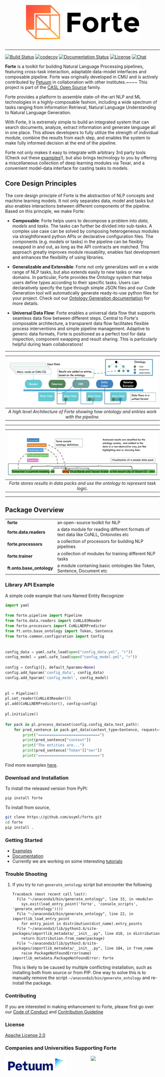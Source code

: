 <div align="center">
   <img src="https://raw.githubusercontent.com/asyml/forte/master/docs/_static/img/logo_h.png"><br><br>
</div>

-----------------

[![Build Status](https://github.com/asyml/forte/actions/workflows/main.yml/badge.svg)](https://github.com/asyml/forte/actions/workflows/main.yml)
[![codecov](https://codecov.io/gh/asyml/forte/branch/master/graph/badge.svg)](https://codecov.io/gh/asyml/forte)
[![Documentation Status](https://readthedocs.org/projects/asyml-forte/badge/?version=latest)](https://asyml-forte.readthedocs.io/en/latest/?badge=latest)
[![License](https://img.shields.io/badge/license-Apache%202.0-blue.svg)](https://github.com/asyml/forte/blob/master/LICENSE)
[![Chat](http://img.shields.io/badge/gitter.im-asyml/forte-blue.svg)](https://gitter.im/asyml/community)


**Forte** is a toolkit for building Natural Language Processing pipelines, featuring cross-task 
interaction, adaptable data-model interfaces and composable pipeline. 
Forte was originally developed in CMU and is actively contributed by [Petuum](https://petuum.com/) 
in collaboration with other institutes.~~~~
This project is part of the [CASL Open Source](http://casl-project.ai/) family.

Forte provides a platform to assemble
state-of-the-art NLP and ML technologies in a highly-composable fashion, including a wide 
spectrum of tasks ranging from Information Retrieval, Natural Language Understanding to Natural 
Language Generation.  

With Forte, it is extremely simple to build an integrated system that can search documents, 
analyze, extract information and generate language all in one place. This allows developers
to fully utilize the strength of individual module, combine the results from each step, and enables 
the system to make fully informed decision at the end of the pipeline.  

Forte not only makes it easy to integrate with arbitrary 3rd party tools (Check out these [examples](./examples)!),
but also brings technology to you by offering a miscellaneous collection of deep learning modules via Texar, and 
a convenient model-data interface for casting tasks to models.

## Core Design Principles

The core design principle of Forte is the abstraction of NLP concepts and machine learning models. It 
not only separates data, model and tasks but also enables interactions between different components of 
the pipeline. Based on this principle, we make Forte:

* **Composable**: Forte helps users to decompose a problem into *data*, *models* and *tasks*. 
The tasks can further be divided into sub-tasks. A complex use case 
can be solved by composing heterogeneous modules via straightforward python APIs or declarative 
configuration files. The components (e.g. models or tasks) in the pipeline can be flexibly 
swapped in and out, as long as the API contracts are matched. This approach greatly improves module 
reusability, enables fast development and enhances the flexibility of using libraries.
   
* **Generalizable and Extensible**: Forte not only generalizes well on a wide 
range of NLP tasks, but also extends easily to new tasks or new domains. In particular, Forte 
provides the *Ontology* system that helps users define types according to their specific tasks. 
Users can declaratively specify the type through simple JSON files and our Code Generation tool 
will automatically generate ready-to-use python files for your project. Check out our 
[Ontology Generation documentation](./docs/ontology_generation.md) for more details.

* **Universal Data Flow**: Forte enables a universal data flow that supports seamless data flow between
different steps. Central to Forte's composable architecture, a transparent data flow facilitates flexible 
process interventions and simple pipeline management. Adaptive to generic data formats, Forte is positioned as 
a perfect tool for data inspection, component swapping and result sharing. 
This is particularly helpful during team collaborations!

-----------------
| ![forte_arch.jpg](https://raw.githubusercontent.com/asyml/forte/master/docs/_static/img/forte_arch.png) | 
|:--:| 
| *A high level Architecture of Forte showing how ontology and entries work with the pipeline.* |
-----------------
| ![forte_results.jpg](https://raw.githubusercontent.com/asyml/forte/master/docs/_static/img/forte_results.png) | 
|:--:| 
| *Forte stores results in data packs and use the ontology to represent task logic.* |
-----------------

## Package Overview

<table>
<tr>
    <td><b> forte </b></td>
    <td> an open-source toolkit for NLP  </td>
</tr>
<tr>
    <td><b> forte.data.readers </b></td>
    <td> a data module for reading different formats of text data like CoNLL, Ontonotes etc 
    </td>
</tr>
<tr>
    <td><b> forte.processors </b></td>
    <td> a collection of processors for building NLP pipelines </td>
</tr>
<tr>
    <td><b> forte.trainer </b></td>
    <td> a collection of modules for training different NLP tasks </td>
</tr>
<tr>
    <td><b> ft.onto.base_ontology </b></td>
    <td> a module containing basic ontologies like Token, Sentence, Document etc </td>
</tr>
</table>

### Library API Example

A simple code example that runs Named Entity Recognizer

```python
import yaml

from forte.pipeline import Pipeline
from forte.data.readers import CoNLL03Reader
from forte.processors import CoNLLNERPredictor
from ft.onto.base_ontology import Token, Sentence
from forte.common.configuration import Config


config_data = yaml.safe_load(open("config_data.yml", "r"))
config_model = yaml.safe_load(open("config_model.yml", "r"))

config = Config({}, default_hparams=None)
config.add_hparam('config_data', config_data)
config.add_hparam('config_model', config_model)


pl = Pipeline()
pl.set_reader(CoNLL03Reader())
pl.add(CoNLLNERPredictor(), config=config)

pl.initialize()

for pack in pl.process_dataset(config.config_data.test_path):
    for pred_sentence in pack.get_data(context_type=Sentence, request={Token: {"fields": ["ner"]}}):
        print("============================")
        print(pred_sentence["context"])
        print("The entities are...")
        print(pred_sentence["Token"]["ner"])
        print("============================")

```

Find more examples [here](./examples).

### Download and Installation

To install the released version from PyPI:
```bash
pip install forte
```

To install from source, 
```bash
git clone https://github.com/asyml/forte.git
cd forte
pip install .
```

### Getting Started

* [Examples](./examples)
* [Documentation](https://asyml-forte.readthedocs.io/)
* Currently we are working on some interesting [tutorials](https://github.com/asyml/forte/wiki)

### Trouble Shooting
1. If you try to run `generate_ontology` script but encounter the following
    ```
    Traceback (most recent call last):
      File "~/anaconda3/bin/generate_ontology", line 33, in <module>
        sys.exit(load_entry_point('forte', 'console_scripts', 'generate_ontology')())
      File "~/anaconda3/bin/generate_ontology", line 22, in importlib_load_entry_point
        for entry_point in distribution(dist_name).entry_points
      File "~/anaconda3/lib/python3.6/site-packages/importlib_metadata/__init__.py", line 418, in distribution
        return Distribution.from_name(package)
      File "~/anaconda3/lib/python3.6/site-packages/importlib_metadata/__init__.py", line 184, in from_name
        raise PackageNotFoundError(name)
    importlib_metadata.PackageNotFoundError: forte
    ```
    This is likely to be caused by multiple conflicting installation, such as
    installing both from source or from PIP. One way to solve this is to manually
    remove the script `~/anaconda3/bin/generate_ontology` and re-install the package.

### Contributing
If you are interested in making enhancement to Forte, please first go over our [Code of Conduct](https://github.com/asyml/forte/blob/master/CODE_OF_CONDUCT.md) and [Contribution Guideline](https://github.com/asyml/forte/blob/master/CONTRIBUTING.md)

### License

[Apache License 2.0](./LICENSE)

### Companies and Universities Supporting Forte
<p float="left">
   <img src="https://raw.githubusercontent.com/asyml/forte/master/docs/_static/img/Petuum.png" width="200" align="top">
   &nbsp;&nbsp;&nbsp;&nbsp;&nbsp;&nbsp;&nbsp;&nbsp;&nbsp;&nbsp;&nbsp;&nbsp;&nbsp;&nbsp;&nbsp;&nbsp;&nbsp;&nbsp;
   <img src="https://asyml.io/assets/institutions/cmu.png", width="200" align="top">
</p>

